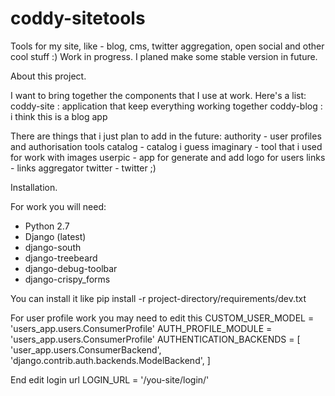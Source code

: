 coddy-sitetools
===============

Tools for my site, like - blog, cms, twitter aggregation, open social and other cool stuff :)
Work in progress. I planed make some stable version in future.


About this project.

I want to bring together the components that I use at work.
Here's a list:
coddy-site : application that keep everything working together
coddy-blog : i think this is a blog app

There are things that i just plan to add in the future:
authority - user profiles and authorisation tools
catalog - catalog i guess
imaginary - tool that i used for work with images
userpic - app for generate and add logo for users
links - links aggregator
twitter - twitter ;)


Installation.

For work you will need:
- Python 2.7
- Django (latest)
- django-south
- django-treebeard
- django-debug-toolbar
- django-crispy_forms

You can install it like pip install -r project-directory/requirements/dev.txt

For user profile work you may need to edit this
CUSTOM_USER_MODEL = 'users_app.users.ConsumerProfile'
AUTH_PROFILE_MODULE = 'users_app.users.ConsumerProfile'
AUTHENTICATION_BACKENDS = [
    'user_app.users.ConsumerBackend',
    'django.contrib.auth.backends.ModelBackend',
]

End edit login url
LOGIN_URL = '/you-site/login/'